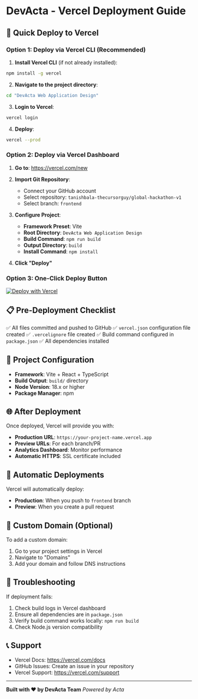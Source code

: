 # DevActa - Vercel Deployment Guide

## 🚀 Quick Deploy to Vercel

### Option 1: Deploy via Vercel CLI (Recommended)

1. **Install Vercel CLI** (if not already installed):
```bash
npm install -g vercel
```

2. **Navigate to the project directory**:
```bash
cd "DevActa Web Application Design"
```

3. **Login to Vercel**:
```bash
vercel login
```

4. **Deploy**:
```bash
vercel --prod
```

### Option 2: Deploy via Vercel Dashboard

1. **Go to**: https://vercel.com/new
2. **Import Git Repository**:
   - Connect your GitHub account
   - Select repository: `tanishbala-thecursorguy/global-hackathon-v1`
   - Select branch: `frontend`

3. **Configure Project**:
   - **Framework Preset**: Vite
   - **Root Directory**: `DevActa Web Application Design`
   - **Build Command**: `npm run build`
   - **Output Directory**: `build`
   - **Install Command**: `npm install`

4. **Click "Deploy"**

### Option 3: One-Click Deploy Button

[![Deploy with Vercel](https://vercel.com/button)](https://vercel.com/new/clone?repository-url=https://github.com/tanishbala-thecursorguy/global-hackathon-v1&project-name=devacta&repository-name=devacta&root-directory=DevActa%20Web%20Application%20Design)

## 📋 Pre-Deployment Checklist

✅ All files committed and pushed to GitHub
✅ `vercel.json` configuration file created
✅ `.vercelignore` file created
✅ Build command configured in `package.json`
✅ All dependencies installed

## 🔧 Project Configuration

- **Framework**: Vite + React + TypeScript
- **Build Output**: `build/` directory
- **Node Version**: 18.x or higher
- **Package Manager**: npm

## 🌐 After Deployment

Once deployed, Vercel will provide you with:
- **Production URL**: `https://your-project-name.vercel.app`
- **Preview URLs**: For each branch/PR
- **Analytics Dashboard**: Monitor performance
- **Automatic HTTPS**: SSL certificate included

## 🔄 Automatic Deployments

Vercel will automatically deploy:
- **Production**: When you push to `frontend` branch
- **Preview**: When you create a pull request

## 📱 Custom Domain (Optional)

To add a custom domain:
1. Go to your project settings in Vercel
2. Navigate to "Domains"
3. Add your domain and follow DNS instructions

## 🐛 Troubleshooting

If deployment fails:
1. Check build logs in Vercel dashboard
2. Ensure all dependencies are in `package.json`
3. Verify build command works locally: `npm run build`
4. Check Node.js version compatibility

## 📞 Support

- Vercel Docs: https://vercel.com/docs
- GitHub Issues: Create an issue in your repository
- Vercel Support: https://vercel.com/support

---

**Built with ❤️ by DevActa Team**
*Powered by Acta*
